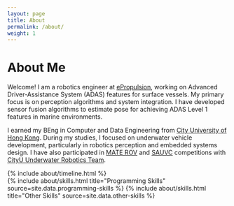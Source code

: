```yaml
---
layout: page
title: About
permalink: /about/
weight: 1
---
```


# **About Me**

Welcome! I am a robotics engineer at [ePropulsion](https://www.epropulsion.com/), working on Advanced Driver-Assistance System (ADAS) features for surface vessels. My primary focus is on perception algorithms and system integration. I have developed sensor fusion algorithms to estimate pose for achieving ADAS Level 1 features in marine environments. 

I earned my BEng in Computer and Data Engineering from [City University of Hong Kong](https://www.cityu.edu.hk/en). During my studies, I focused on underwater vehicle development, particularly in robotics perception and embedded systems design. I have also participated in [MATE ROV](https://materovcompetition.org/) and [SAUVC](https://sauvc.org/) competitions with [CityU Underwater Robotics Team](https://www.ee.cityu.edu.hk/~rovteam/).

<div class="row">
{% include about/timeline.html %}
</div>

<div class="row">
{% include about/skills.html title="Programming Skills" source=site.data.programming-skills %}
{% include about/skills.html title="Other Skills" source=site.data.other-skills %}
</div>

